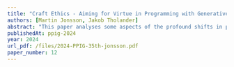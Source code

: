```yaml
---
title: "Craft Ethics - Aiming for Virtue in Programming with Generative AI"
authors: [Martin Jonsson, Jakob Tholander]
abstract: "This paper analyses some aspects of the profound shifts in programming practice and education about by the advent of generative AI (GenAI). As GenAI tools become increasingly integrated into programming environments, they offer an approach to programming that bypasses significant aspects of the meticu- lous syntax-focused processes inherent in traditional programming. Instead, these tools enable a more immediate transition from problem articulation to automated solution generation, reducing the need for traditional forms of iterative problem-solving and careful focus on coding details. This paradigm shift not only challenges the foundational skills taught in programming education but also raises ethical con- cerns regarding aspects such as interpretability, authorship and accountability of the produced code. This involves a reevaluation of programming education and practice, suggesting a need for a reorientation to emphasise ethical and interpretative skills in programming with GenAI. Based on a series of studies on GenAI-supported programming, this paper highlights aspects relating to control, agency, and design for ethical deliberation in the evolving practices of programming with GenAI. To move towards such practice, we propose a set of design challenges based on the concept of \"Craft Ethics,\" which emphasizes virtue, quality, and a thoughtful approach to programming and design. These challenges integrate traditional craftsmanship values into GenAI practices, ensuring that the ethical and qualitative aspects of programming are renewed and enhanced."
publishedAt: ppig-2024
year: 2024
url_pdf: /files/2024-PPIG-35th-jonsson.pdf
paper_number: 12
---
```

